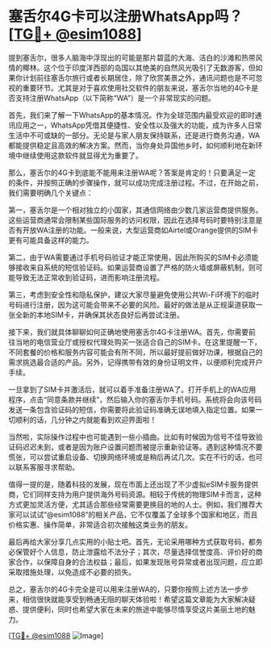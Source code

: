 # 塞舌尔4G卡可以注册WhatsApp吗？[[TG💪+ @esim1088](https://t.me/s/esim1088)]

提到塞舌尔，很多人脑海中浮现出的可能是那片碧蓝的大海、洁白的沙滩和热带风情的椰林。这个位于印度洋西部的岛国以其绝美的自然风光吸引了无数游客，但如果你计划前往塞舌尔旅行或者长期居住，除了欣赏美景之外，通讯问题也是不可忽视的重要环节。尤其是对于喜欢使用社交软件的朋友来说，塞舌尔当地的4G卡是否支持注册WhatsApp（以下简称“WA”）是一个非常现实的问题。

首先，我们来了解一下WhatsApp的基本情况。作为全球范围内最受欢迎的即时通讯应用之一，WhatsApp凭借其便捷性、安全性以及强大的功能，成为许多人日常生活中不可或缺的一部分。无论是与家人朋友保持联系，还是进行商务沟通，WA都能提供稳定且高效的解决方案。然而，当你身处异国他乡时，如何顺利地在新环境中继续使用这款软件就显得尤为重要了。

那么，塞舌尔的4G卡到底能不能用来注册WA呢？答案是肯定的！只要满足一定的条件，并按照正确的步骤操作，就可以成功完成注册过程。不过，在开始之前，我们需要明确几个关键点：

第一，塞舌尔是一个相对独立的小国家，其通信网络由少数几家运营商提供服务。这些运营商通常会限制某些国际服务的访问权限，因此在选择号码时要特别注意是否有开放WA注册的功能。一般来说，大型运营商如Airtel或Orange提供的SIM卡更有可能具备这样的能力。

第二，由于WA需要通过手机号码验证才能正常使用，因此所购买的SIM卡必须能够接收来自系统的短信验证码。如果运营商设置了严格的防火墙或屏蔽机制，则可能导致无法正常收到验证码，进而影响注册流程。

第三，考虑到安全性和隐私保护，建议大家尽量避免使用公共Wi-Fi环境下的临时号码进行注册，因为这可能会带来不必要的风险。最好的做法是从正规渠道获取一张全新的本地SIM卡，并确保其状态良好后再尝试注册。

接下来，我们就具体聊聊如何正确地使用塞舌尔4G卡注册WA。首先，你需要前往当地的电信营业厅或授权代理处购买一张适合自己的SIM卡。在这里提醒一下，不同套餐的价格和服务内容可能会有所不同，所以最好提前做好功课，根据自己的需求挑选最合适的产品。另外，记得携带有效的身份证明文件，以便顺利完成开户手续。

一旦拿到了SIM卡并激活后，就可以着手准备注册WA了。打开手机上的WA应用程序，点击“同意条款并继续”，然后输入你的塞舌尔手机号码。系统将会向该号码发送一条包含验证码的短信，你需要将此验证码准确无误地填入指定位置。如果一切顺利的话，几分钟之内就能看到欢迎界面啦！

当然啦，实际操作过程中也可能遇到一些小插曲。比如有时候因为信号不佳导致验证码迟迟未到，或者是因为账户设置问题而被提示重新验证等。遇到这种情况不要慌张，可以尝试重启设备、切换网络环境或是稍后再试几次。实在不行的话，也可以联系客服寻求帮助。

值得一提的是，随着科技的发展，现在市面上还出现了不少虚拟eSIM卡服务提供商，它们同样支持为用户提供海外号码资源。相较于传统的物理SIM卡而言，这种方式更加灵活方便，尤其适合那些经常需要更换目的地的人士。例如，我们推荐大家可以试试“@esim1088”的相关产品，它不仅覆盖了全球多个国家和地区，而且价格实惠、操作简单，非常适合初次接触这类业务的朋友。

最后再给大家分享几点实用的小贴士吧。首先，无论采用哪种方式获取号码，都务必保管好个人信息，防止泄露给不法分子；其次，尽量选择信誉度高、评价好的商家合作，以保障自身的合法权益；最后，如果发现账号异常或者出现问题，应立即采取措施处理，以免造成不必要的损失。

总之，塞舌尔的4G卡完全是可以用来注册WA的，只要你按照上述方法一步步来，相信很快就能享受到畅通无阻的聊天体验啦！希望这篇文章能为大家解决疑惑、提供便利，同时也希望大家在未来的旅途中能够尽情享受这片美丽土地的魅力。

[[TG💪+ @esim1088](https://t.me/s/esim1088) ![Image](https://i.postimg.cc/4NQfJmqS/Snipaste-2025-05-13-00-14-12.png)]
